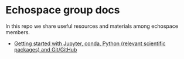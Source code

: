 # Echospace group docs

In this repo we share useful resources and materials among echospace members.

- [Getting started with Jupyter, conda, Python (relevant scientific packages) and Git/GitHub](conda_jupyterlab.md)
